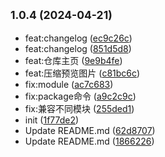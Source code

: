 ## <small>1.0.4 (2024-04-21)</small>

* feat:changelog ([ec9c26c](https://github.com/chendaleiQ/vite-oss-upload/commit/ec9c26c))
* feat:changelog ([851d5d8](https://github.com/chendaleiQ/vite-oss-upload/commit/851d5d8))
* feat:仓库主页 ([9e9b4fe](https://github.com/chendaleiQ/vite-oss-upload/commit/9e9b4fe))
* feat:压缩预览图片 ([c81bc6c](https://github.com/chendaleiQ/vite-oss-upload/commit/c81bc6c))
* fix:module ([ac7c683](https://github.com/chendaleiQ/vite-oss-upload/commit/ac7c683))
* fix:package命令 ([a9c2c9c](https://github.com/chendaleiQ/vite-oss-upload/commit/a9c2c9c))
* fix:兼容不同模块 ([255ded1](https://github.com/chendaleiQ/vite-oss-upload/commit/255ded1))
* init ([1f77de2](https://github.com/chendaleiQ/vite-oss-upload/commit/1f77de2))
* Update README.md ([62d8707](https://github.com/chendaleiQ/vite-oss-upload/commit/62d8707))
* Update README.md ([1866226](https://github.com/chendaleiQ/vite-oss-upload/commit/1866226))



